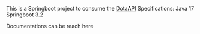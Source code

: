 This is a Springboot project to consume the [DotaAPI](https://docs.opendota.com/)
Specifications:
Java 17
Springboot 3.2



Documentations can be reach here
